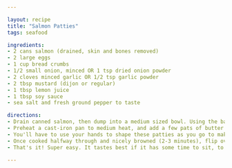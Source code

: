```yaml
---

layout: recipe
title: "Salmon Patties"
tags: seafood

ingredients:
- 2 cans salmon (drained, skin and bones removed)
- 2 large eggs
- 1 cup bread crumbs
- 1/2 small onion, minced OR 1 tsp dried onion powder
- 2 cloves minced garlic OR 1/2 tsp garlic powder
- 2 tbsp mustard (dijon or regular)
- 1 tbsp lemon juice
- 1 tbsp soy sauce
- sea salt and fresh ground pepper to taste

directions:
- Drain canned salmon, then dump into a medium sized bowl. Using the back of a fork, break salmon apart and crush bones. Mix in eggs, then bread crumbs, and lastly, all of the seasonings.
- Preheat a cast-iron pan to medium heat, and add a few pats of butter and some extra virgin olive oil (you can do just one or the other, or even use coconut oil instead, but the mix gives such a great flavor).
- You'll have to use your hands to shape these patties as you go to make them. I just put a big dollop in my hands, shape it best as I can, and flatten slightly once in the pan if needed. I don't bother to pre-shape them, but just do it as I go.
- Once cooked halfway through and nicely browned (2-3 minutes), flip over and allow to cook all the way (another couple minutes).
- That's it! Super easy. It tastes best if it has some time to sit, to allow flavors to mix.

---
```

